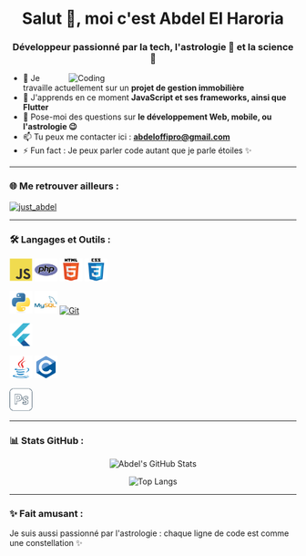 <h1 align="center">Salut 👋, moi c'est Abdel El Haroria</h1>
<h3 align="center">Développeur passionné par la tech, l'astrologie 🌌 et la science 🔬</h3>

<img align="right" alt="Coding" width="400" src="https://cdn.dribbble.com/users/1162077/screenshots/3848914/programmer.gif" />

- 🔭 Je travaille actuellement sur un **projet de gestion immobilière**
- 🌱 J'apprends en ce moment **JavaScript et ses frameworks, ainsi que Flutter**
- 💬 Pose-moi des questions sur **le développement Web, mobile, ou l'astrologie 😉**
- 📫 Tu peux me contacter ici : **abdeloffipro@gmail.com**
- ⚡ Fun fact : Je peux parler code autant que je parle étoiles ✨

---

<h3 align="left">🌐 Me retrouver ailleurs :</h3>
<p align="left">
  <a href="https://discord.gg/just_abdel" target="_blank">
    <img align="center" src="https://raw.githubusercontent.com/rahuldkjain/github-profile-readme-generator/master/src/images/icons/Social/discord.svg" alt="just_abdel" height="30" width="40"/>
  </a>
</p>

---

<h3 align="left">🛠️ Langages et Outils :</h3>
<p align="left">
  <!-- Web -->
  <a href="https://developer.mozilla.org/en-US/docs/Web/JavaScript" target="_blank"><img src="https://raw.githubusercontent.com/devicons/devicon/master/icons/javascript/javascript-original.svg" width="40" height="40" alt="JavaScript"/></a>
  <a href="https://www.php.net/" target="_blank"><img src="https://raw.githubusercontent.com/devicons/devicon/master/icons/php/php-original.svg" width="40" height="40" alt="PHP"/></a>
  <a href="https://www.w3.org/html/" target="_blank"><img src="https://raw.githubusercontent.com/devicons/devicon/master/icons/html5/html5-original-wordmark.svg" width="40" height="40" alt="HTML5"/></a>
  <a href="https://www.w3schools.com/css/" target="_blank"><img src="https://raw.githubusercontent.com/devicons/devicon/master/icons/css3/css3-original-wordmark.svg" width="40" height="40" alt="CSS3"/></a>
  
  <!-- Backend & Base de données -->
  <a href="https://www.python.org" target="_blank"><img src="https://raw.githubusercontent.com/devicons/devicon/master/icons/python/python-original.svg" width="40" height="40" alt="Python"/></a>
  <a href="https://www.mysql.com/" target="_blank"><img src="https://raw.githubusercontent.com/devicons/devicon/master/icons/mysql/mysql-original-wordmark.svg" width="40" height="40" alt="MySQL"/></a>
  <a href="https://git-scm.com/" target="_blank"><img src="https://www.vectorlogo.zone/logos/git-scm/git-scm-icon.svg" width="40" height="40" alt="Git"/></a>
  
  <!-- Mobile -->
  <a href="https://flutter.dev" target="_blank"><img src="https://raw.githubusercontent.com/devicons/devicon/master/icons/flutter/flutter-original.svg" width="40" height="40" alt="Flutter"/></a>

  <!-- Langages supplémentaires -->
  <a href="https://www.oracle.com/java/" target="_blank"><img src="https://raw.githubusercontent.com/devicons/devicon/master/icons/java/java-original.svg" width="40" height="40" alt="Java"/></a>
  <a href="https://en.wikipedia.org/wiki/C_(programming_language)" target="_blank"><img src="https://raw.githubusercontent.com/devicons/devicon/master/icons/c/c-original.svg" width="40" height="40" alt="C"/></a>
  
  <!-- Autres outils -->
  <a href="https://www.photoshop.com/en" target="_blank"><img src="https://raw.githubusercontent.com/devicons/devicon/master/icons/photoshop/photoshop-line.svg" width="40" height="40" alt="Photoshop"/></a>
</p>

---

<h3 align="left">📊 Stats GitHub :</h3>
<p align="center">
  <img src="https://github-readme-stats.vercel.app/api?username=Abdel&show_icons=true&theme=radical" alt="Abdel's GitHub Stats" />
</p>
<p align="center">
  <img src="https://github-readme-stats.vercel.app/api/top-langs/?username=Abdel&layout=compact&theme=radical" alt="Top Langs" />
</p>

---

<h3 align="left">✨ Fait amusant :</h3>
<p>Je suis aussi passionné par l'astrologie : chaque ligne de code est comme une constellation ✨</p>
